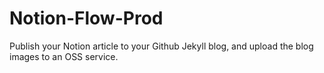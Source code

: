 # Notion-Flow-Prod
Publish your Notion article to your Github Jekyll blog, and upload the blog images to an OSS service.
